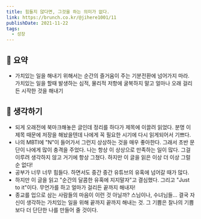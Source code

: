 ```yaml
---
title: 힘들지 않다면, 그것을 하는 의미가 없다. 
link: https://brunch.co.kr/@jihere1001/11
publishDate: 2021-11-22
tags:
  - 성장
---
```

## 📝 요약 
- 가치있는 일을 해내기 위해서는 순간의 즐거움이 주는 기분전환에 넘어가지 마라. 가치있는 일을 할때 발생하는 심적, 물리적 저항에 굴복하지 말고 얼마나 오래 걸리든 시작한 것을 해내기

## 🤔 생각하기
- 되게 오래전에 북마크해놓은 글인데 정리를 하다가 제목에 이끌려 읽었다. 분명 이 제목 때문에 저장을 해놨을텐데 나에게 꼭 필요한 시기에 다시 읽게되어서 기쁘다.
- 나의 MBTI에 "N"이 들어가서 그런지 상상하는 것을 매우 좋아한다. 그래서 초반 문단이 나에게 많이 충격을 주었다. 나는 항상 이 상상으로 만족하는 일이 많다. 그걸 이루려 생각하지 않고 거기에 항상 그쳤다. 하지만 이 글을 읽은 이상 더 이상 그럴 순 없다! 
- 공부가 너무 너무 힘들다. 하면서도 중간 중간 유튜브의 유혹에 넘어갈 때가 많다.
- 하지만 이 글을 읽고 "순간의 달콤한 유혹에 지지말자"고 결심했다. 그리고 "Just to it"이다. 무언가를 하고 얼마가 걸리든 끝까지 해내자!
- 종교를 업으로 삼는 사람들의 마음이 이런 것 아닐까? 스님이나, 수녀님들... 결국 자신이 생각하는 가치있는 일을 위해 끝까지 끝까지 해내는 것. 그 기쁨은 찰나의 기쁨보다 더 단단한 나를 만들어 줄 것이다.